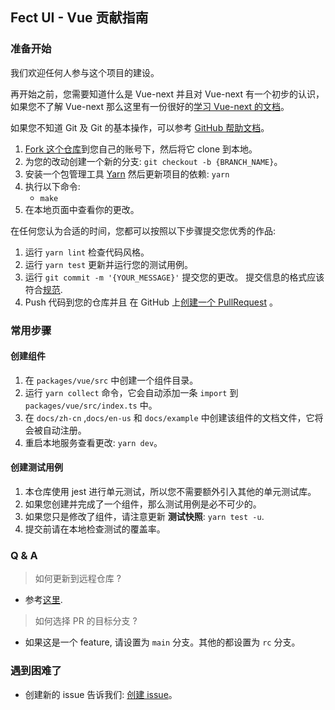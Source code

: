 ## Fect UI - Vue 贡献指南

### 准备开始

我们欢迎任何人参与这个项目的建设。

再开始之前，您需要知道什么是 Vue-next 并且对 Vue-next 有一个初步的认识，如果您不了解 Vue-next 那么这里有一份很好的[学习 Vue-next 的文档](https://v3.cn.vuejs.org/)。

如果您不知道 Git 及 Git 的基本操作，可以参考 [GitHub 帮助文档](https://help.github.com/zh/github/using-git)。

1. [Fork 这个仓库](https://help.github.com/zh/github/getting-started-with-github/fork-a-repo)到您自己的账号下，然后将它 clone 到本地。
2. 为您的改动创建一个新的分支: `git checkout -b {BRANCH_NAME}`。
3. 安装一个包管理工具 [Yarn](https://classic.yarnpkg.com/en/docs/install#mac-stable)
   然后更新项目的依赖: `yarn`
4. 执行以下命令:
   - `make`
5. 在本地页面中查看你的更改。

在任何您认为合适的时间，您都可以按照以下步骤提交您优秀的作品:

1. 运行 `yarn lint` 检查代码风格。
2. 运行 `yarn test` 更新并运行您的测试用例。
3. 运行 `git commit -m '{YOUR_MESSAGE}'` 提交您的更改。 提交信息的格式应该符合[规范](https://github.com/conventional-changelog/commitlint/blob/master/%40commitlint/config-conventional/README.md).
4. Push 代码到您的仓库并且 在 GitHub 上[创建一个 PullRequest](https://help.github.com/zh/github/collaborating-with-issues-and-pull-requests/about-pull-requests) 。

### 常用步骤

#### **创建组件**

1. 在 `packages/vue/src` 中创建一个组件目录。
2. 运行 `yarn collect` 命令，它会自动添加一条 `import` 到 `packages/vue/src/index.ts` 中。
3. 在 `docs/zh-cn` ,`docs/en-us` 和 `docs/example` 中创建该组件的文档文件，它将会被自动注册。
4. 重启本地服务查看更改: `yarn dev`。

#### **创建测试用例**

1. 本仓库使用 jest 进行单元测试，所以您不需要额外引入其他的单元测试库。
2. 如果您创建并完成了一个组件，那么测试用例是必不可少的。
3. 如果您只是修改了组件，请注意更新 **测试快照**: `yarn test -u`.
4. 提交前请在本地检查测试的覆盖率。

### Q & A

> 如何更新到远程仓库 ?

- 参考[这里](https://git-scm.com/book/zh/v2/Git-%E5%9F%BA%E7%A1%80-%E8%BF%9C%E7%A8%8B%E4%BB%93%E5%BA%93%E7%9A%84%E4%BD%BF%E7%94%A8).

> 如何选择 PR 的目标分支 ?

- 如果这是一个 feature, 请设置为 `main` 分支。其他的都设置为 `rc` 分支。

### 遇到困难了

- 创建新的 issue 告诉我们: [创建 issue](https://github.com/fect-org/fect/issues)。

